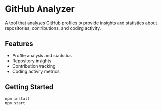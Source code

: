 # GitHub Analyzer

A tool that analyzes GitHub profiles to provide insights and statistics about repositories, contributions, and coding activity.

## Features

- Profile analysis and statistics
- Repository insights
- Contribution tracking
- Coding activity metrics

## Getting Started

```bash
npm install
npm start
```